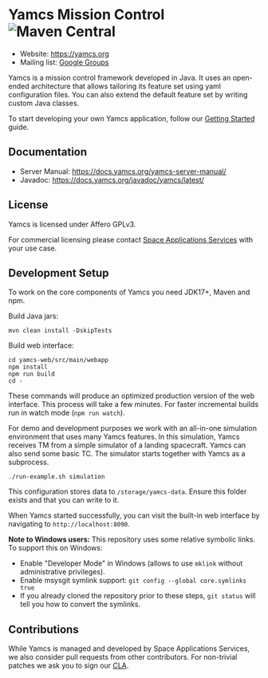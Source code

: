 # Yamcs Mission Control ![Maven Central](https://img.shields.io/maven-central/v/org.yamcs/yamcs.svg?label=release)

- Website: https://yamcs.org
- Mailing list: [Google Groups](https://groups.google.com/group/yamcs/)

Yamcs is a mission control framework developed in Java. It uses an open-ended architecture that allows tailoring its feature set using yaml configuration files. You can also extend the default feature set by writing custom Java classes.

To start developing your own Yamcs application, follow our [Getting Started](https://yamcs.org/getting-started) guide.

## Documentation

- Server Manual: https://docs.yamcs.org/yamcs-server-manual/
- Javadoc: https://docs.yamcs.org/javadoc/yamcs/latest/

## License

Yamcs is licensed under Affero GPLv3.

For commercial licensing please contact [Space Applications Services](https://www.spaceapplications.com) with your use case.

## Development Setup

To work on the core components of Yamcs you need JDK17+, Maven and npm.

Build Java jars:

    mvn clean install -DskipTests

Build web interface:

    cd yamcs-web/src/main/webapp
    npm install
    npm run build
    cd -

These commands will produce an optimized production version of the web interface. This process will take a few minutes. For faster incremental builds run in watch mode (`npm run watch`).

For demo and development purposes we work with an all-in-one simulation environment that uses many Yamcs features. In this simulation, Yamcs receives TM from a simple simulator of a landing spacecraft. Yamcs can also send some basic TC. The simulator starts together with Yamcs as a subprocess.

    ./run-example.sh simulation

This configuration stores data to `/storage/yamcs-data`. Ensure this folder exists and that you can write to it.

When Yamcs started successfully, you can visit the built-in web interface by navigating to `http://localhost:8090`.

**Note to Windows users:** This repository uses some relative symbolic links. To support this on Windows:

- Enable "Developer Mode" in Windows (allows to use `mklink` without administrative privileges).
- Enable msysgit symlink support: `git config --global core.symlinks true`
- If you already cloned the repository prior to these steps, `git status` will tell you how to convert the symlinks.

## Contributions

While Yamcs is managed and developed by Space Applications Services, we also consider pull requests from other contributors. For non-trivial patches we ask you to sign our [CLA](https://yamcs.org/static/Yamcs_Contributor_Agreement_v2.0.pdf).
